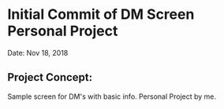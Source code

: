 # Initial Commit of DM Screen Personal Project

Date: Nov 18, 2018

## Project Concept:
Sample screen for DM's with basic info. Personal Project by me.
